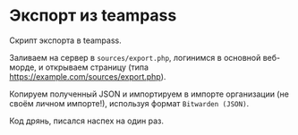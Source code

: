 # Экспорт из teampass

Скрипт экспорта в teampass.

Заливаем на сервер в `sources/export.php`, логинимся в основной веб-морде, и
открываем страницу (типа https://example.com/sources/export.php).

Копируем полученный JSON и импортируем в импорте организации (не своём личном
импорте!), используя формат `Bitwarden (JSON)`.

Код дрянь, писался наспех на один раз.

